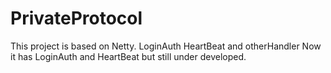 # PrivateProtocol
This project is based on Netty.
LoginAuth HeartBeat and otherHandler
Now it has LoginAuth and HeartBeat but still under developed.
